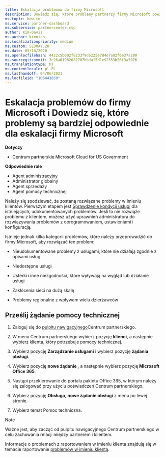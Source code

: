 ```yaml
---
title: Eskalacja problemów do firmy Microsoft
description: Dowiedz się, które problemy partnerzy firmy Microsoft powinni rozwiązać dla swoich klientów i jakie problemy mogą wymagać eskalacji do firmy Microsoft.
ms.topic: how-to
ms.service: partner-dashboard
ms.subservice: partnercenter-csp
author: Kim-Davis
ms.author: kimnich
ms.localizationpriority: medium
ms.custom: SEOMAY.20
ms.date: 05/18/2020
ms.openlocfilehash: 4422c5b002f8233f9d6225e7d4e7a82f6e37a280
ms.sourcegitcommit: 3c26a61982082787bbdaf5d1e92553b26f3a5076
ms.translationtype: MT
ms.contentlocale: pl-PL
ms.lasthandoff: 04/06/2021
ms.locfileid: "106441850"
---
```

# <a name="escalate-problems-to-microsoft-and-learn-which-issues-are-more-suited-to-microsoft-escalation"></a>Eskalacja problemów do firmy Microsoft i Dowiedz się, które problemy są bardziej odpowiednie dla eskalacji firmy Microsoft  

**Dotyczy**

- Centrum partnerskie Microsoft Cloud for US Government

**Odpowiednie role**

- Agent administracyjny
- Administrator globalny
- Agent sprzedaży
- Agent pomocy technicznej

Należy się spodziewać, że zostaną rozwiązane problemy w imieniu klientów. Pierwszym etapem jest [Sprawdzenie kondycji usługi](check-service-health.md) dla istniejących, udokumentowanych problemów. Jeśli to nie rozwiąże problemu z klientem, możesz użyć uprawnień administratora do rozwiązywania problemów z oprogramowaniem, ustawieniami i konfiguracją.

Istnieje jednak kilka kategorii problemów, które należy przeprowadzić do firmy Microsoft, aby rozwiązać ten problem:

- Nieudokumentowane problemy z usługami, które nie działają zgodnie z opisami usług.

- Niedostępne usługi

- Usterki i inne niezgodności, które wpływają na wygląd lub działanie usługi

- Zakłócenia sieci na dużą skalę

- Problemy regionalne z wpływem wielu dzierżawców

## <a name="submit-a-support-request"></a>Prześlij żądanie pomocy technicznej

1. Zaloguj się do [pulpitu nawigacyjnego](https://partner.microsoft.com/dashboard)Centrum partnerskiego.

2. W menu Centrum partnerskiego wybierz pozycję **klienci**, a następnie wybierz klienta, który potrzebuje pomocy technicznej.

3. Wybierz pozycję **Zarządzanie usługami** i wybierz pozycję **żądania obsługi**.

4. Wybierz pozycję **nowe żądanie** , a następnie wybierz pozycję **Microsoft Office 365**.

5. Nastąpi przekierowanie do portalu pakietu Office 365, w którym należy się zalogować przy użyciu poświadczeń Centrum partnerskiego.

6. Wybierz pozycję **Obsługa**, **nowe żądanie obsługi** z menu po lewej stronie.

7. Wybierz temat Pomoc techniczna.

>[!NOTE]
>Ważne jest, aby zacząć od pulpitu nawigacyjnego Centrum partnerskiego w celu zachowania relacji między partnerem i klientem. 

Informacje o problemach z raportowaniem w imieniu klienta znajdują się w temacie raportowanie [problemów w imieniu klienta](report-problems-on-behalf-of-a-customer.md).

